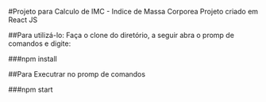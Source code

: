 #Projeto para Calculo de IMC - Indice de Massa Corporea
Projeto criado em React JS

##Para utilizá-lo:
Faça o clone do diretório, a seguir abra o promp de comandos e digite:

###npm install

##Para Executrar
no promp de comandos

###npm start
